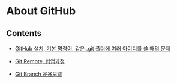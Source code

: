 # About GitHub

## Contents

- [GitHub 설치, 기본 명령어, 같은 .git 폴더에 여러 아이디를 쓸 때의 문제](https://github.com/undervineg/Practices/tree/master/GitHub/Basic)

- [Git Remote, 협업과정](https://github.com/undervineg/Practices/tree/master/GitHub/Advanced)

- [Git Branch 운용모델]()